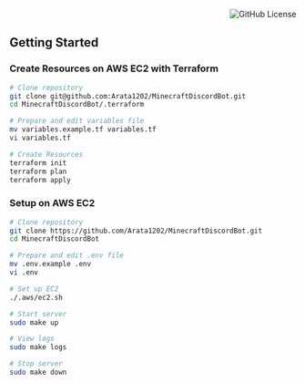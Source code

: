 <div align="right">

![GitHub License](https://img.shields.io/github/license/Arata1202/MinecraftDiscordBot)

</div>

## Getting Started

### Create Resources on AWS EC2 with Terraform

```bash
# Clone repository
git clone git@github.com:Arata1202/MinecraftDiscordBot.git
cd MinecraftDiscordBot/.terraform

# Prepare and edit variables file
mv variables.example.tf variables.tf
vi variables.tf

# Create Resources
terraform init
terraform plan
terraform apply
```

### Setup on AWS EC2

```bash
# Clone repository
git clone https://github.com/Arata1202/MinecraftDiscordBot.git
cd MinecraftDiscordBot

# Prepare and edit .env file
mv .env.example .env
vi .env

# Set up EC2
./.aws/ec2.sh

# Start server
sudo make up

# View logs
sudo make logs

# Stop server
sudo make down
```
